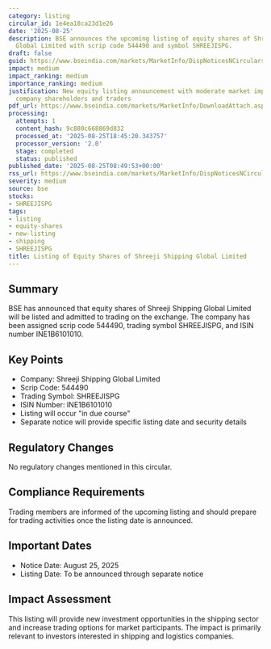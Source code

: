 ```yaml
---
category: listing
circular_id: 1e4ea18ca23d1e26
date: '2025-08-25'
description: BSE announces the upcoming listing of equity shares of Shreeji Shipping
  Global Limited with scrip code 544490 and symbol SHREEJISPG.
draft: false
guid: https://www.bseindia.com/markets/MarketInfo/DispNoticesNCirculars.aspx?Noticeid={0A183F47-842E-433D-91DA-FF373EF01625}&noticeno=20250825-13&dt=08/25/2025&icount=13&totcount=67&flag=0
impact: medium
impact_ranking: medium
importance_ranking: medium
justification: New equity listing announcement with moderate market impact for specific
  company shareholders and traders
pdf_url: https://www.bseindia.com/markets/MarketInfo/DownloadAttach.aspx?id=20250825-13&attachedId=
processing:
  attempts: 1
  content_hash: 9c880c668869d832
  processed_at: '2025-08-25T18:45:20.343757'
  processor_version: '2.0'
  stage: completed
  status: published
published_date: '2025-08-25T08:49:53+00:00'
rss_url: https://www.bseindia.com/markets/MarketInfo/DispNoticesNCirculars.aspx?Noticeid={0A183F47-842E-433D-91DA-FF373EF01625}&noticeno=20250825-13&dt=08/25/2025&icount=13&totcount=67&flag=0
severity: medium
source: bse
stocks:
- SHREEJISPG
tags:
- listing
- equity-shares
- new-listing
- shipping
- SHREEJISPG
title: Listing of Equity Shares of Shreeji Shipping Global Limited
---
```


## Summary

BSE has announced that equity shares of Shreeji Shipping Global Limited will be listed and admitted to trading on the exchange. The company has been assigned scrip code 544490, trading symbol SHREEJISPG, and ISIN number INE1B6101010.

## Key Points

- Company: Shreeji Shipping Global Limited
- Scrip Code: 544490
- Trading Symbol: SHREEJISPG
- ISIN Number: INE1B6101010
- Listing will occur "in due course"
- Separate notice will provide specific listing date and security details

## Regulatory Changes

No regulatory changes mentioned in this circular.

## Compliance Requirements

Trading members are informed of the upcoming listing and should prepare for trading activities once the listing date is announced.

## Important Dates

- Notice Date: August 25, 2025
- Listing Date: To be announced through separate notice

## Impact Assessment

This listing will provide new investment opportunities in the shipping sector and increase trading options for market participants. The impact is primarily relevant to investors interested in shipping and logistics companies.